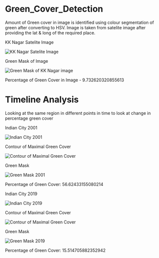 # Green_Cover_Detection

Amount of Green cover in image is identified using colour segmentation of green after converting to HSV. Image is taken from satelite image after providing the lat & long of the required place.

KK Nagar Satelite Image

![KK Nagar Satelite Image](https://github.com/Obelus0/Green_Cover_Detection/blob/main/Data/KKNAGAR_Satelite.PNG)

Green Mask of Image

![Green Mask of KK Nagar image](https://github.com/Obelus0/Green_Cover_Detection/blob/main/Green_Mask/KKNAGAR_Green_Mask.PNG)

Percentage of Green Cover in Image - 9.732620320855613

# Timeline Analysis

Looking at the same region in different points in time to look at change in percentage green cover

Indian City 2001

![Indian City 2001](https://github.com/Obelus0/Green_Cover_Detection/blob/main/Data/2001_Indian_City.jpeg)

Contour of Maximal Green Cover

![Contour of Maximal Green Cover](https://github.com/Obelus0/Green_Cover_Detection/blob/main/Green_Mask/Green_Cover_Contour_Indian_City_2001.PNG)

Green Mask 

![Green Mask 2001](https://github.com/Obelus0/Green_Cover_Detection/blob/main/Green_Mask/Green_Mask_Indian_City_2001.PNG)

Percentage of Green Cover: 56.62433155080214

Indian City 2019

![Indian City 2019](https://github.com/Obelus0/Green_Cover_Detection/blob/main/Data/2019_Indian_City.jpeg)

Contour of Maximal Green Cover

![Contour of Maximal Green Cover](https://github.com/Obelus0/Green_Cover_Detection/blob/main/Green_Mask/Green_Cover_Contour_Indian_City_2019.PNG)

Green Mask 

![Green Mask 2019](https://github.com/Obelus0/Green_Cover_Detection/blob/main/Green_Mask/Green_Mask_Indian_City_2019.PNG)

Percentage of Green Cover: 15.514705882352942


